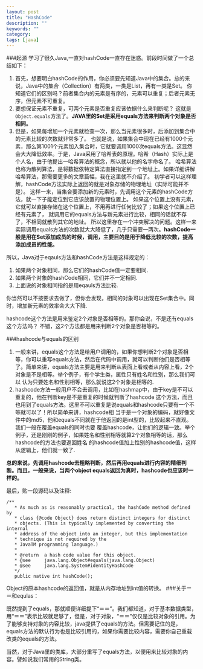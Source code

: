 ```yaml
---
layout: post
title: "HashCode"
description: ""
keywords: ""
category: 
tags: [java]
---
```

###起源
学习了很久Java,一直对hashCode一直存在迷惑。前段时间做了一个总结如下：

 1. 首先，想要明白hashCode的作用，你必须要先知道Java中的集合。总的来说，Java中的集合（Collection）有两类，一类是List，再有一类是Set。 你知道它们的区别吗？前者集合内的元素是有序的，元素可以重复；后者元素无序，但元素不可重复。
 2. 要想保证元素不重复，可两个元素是否重复应该依据什么来判断呢？ 这就是`Object.equals`方法了。**JAVA里的Set是采用equals方法来判断两个对象是否相同。**
 3. 但是，如果每增加一个元素就检查一次，那么当元素很多时，后添加到集合中的元素比较的次数就非常多了。 也就是说，如果集合中现在已经有1000个元素，那么第1001个元素加入集合时，它就要调用1000次equals方法。这显然会大大降低效率。于是，Java采用了哈希表的原理。哈希（Hash）实际上是个人名，由于他提出一哈希算法的概念，所以就以他的名字命名了。 哈希算法也称为散列算法，是将数据依特定算法直接指定到一个地址上。如果详细讲解哈希算法，那需要更多的文章篇幅，我在这里就不介绍了。 初学者可以这样理解，hashCode方法实际上返回的就是对象存储的物理地址（实际可能并不是）。 这样一来，当集合要添加新的元素时，先调用这个元素的hashCode方法，就一下子能定位到它应该放置的物理位置上。 如果这个位置上没有元素，它就可以直接存储在这个位置上，不用再进行任何比较了；如果这个位置上已经有元素了， 就调用它的equals方法与新元素进行比较，相同的话就不存了，不相同就散列其它的地址。 所以这里存在一个冲突解决的问题。这样一来实际调用equals方法的次数就大大降低了，几乎只需要一两次。**hashCode一般是用在Set添加成员的时候，调用，主要目的是用于降低比较的次数，提高添加成员的性能。**

所以，Java对于eqauls方法和hashCode方法是这样规定的：

 1. 如果两个对象相同，那么它们的hashCode值一定要相同.
 2. 如果两个对象的hashCode相同，它们并不一定相同.
 3. 上面说的对象相同指的是用eqauls方法比较.
 
你当然可以不按要求去做了，但你会发现，相同的对象可以出现在Set集合中。同时，增加新元素的效率会大大下降.

hashcode这个方法是用来鉴定2个对象是否相等的。那你会说，不是还有equals这个方法吗？ 不错，这2个方法都是用来判断2个对象是否相等的。

###hashcode与equals的区别 
 1. 一般来讲，equals这个方法是给用户调用的，如果你想判断2个对象是否相等，你可以重写equals方法，然后在代码中调用，就可以判断他们是否相等 了。简单来讲，equals方法主要是用来判断从表面上看或者从内容上看，2个对象是不是相等。举个例子，有个学生类，属性只有姓名和性别，那么我们可以 认为只要姓名和性别相等，那么就说这2个对象是相等的.
 2. hashcode方法一般用户不会去调用，比如在hashmap中，由于key是不可以重复的，他在判断key是不是重复的时候就判断了hashcode 这个方法，而且也用到了equals方法。这里不可以重复是说equals和hashcode只要有一个不等就可以了！所以简单来讲，hashcode相 当于是一个对象的编码，就好像文件中的md5，他和equals不同就在于他返回的是int型的，比较起来不直观。我们一般在覆盖equals的同时也要 覆盖hashcode，让他们的逻辑一致。举个例子，还是刚刚的例子，如果姓名和性别相等就算2个对象相等的话，那么hashcode的方法也要返回姓名 的hashcode值加上性别的hashcode值，这样从逻辑上，他们就一致了.

**总的来说，先调用hashcode去粗略判断，然后再用equals进行内容的精细判断。而且，一般来说，当两个object equals返回为真时，hashcode也应该时一样的。**

最后，贴一段源码以及注释:

```
/**
   * As much as is reasonably practical, the hashCode method defined by
   * class {@code Object} does return distinct integers for distinct
   * objects. (This is typically implemented by converting the internal
   * address of the object into an integer, but this implementation
   * technique is not required by the
   * JavaTM programming language.)
   *
   * @return  a hash code value for this object.
   * @see     java.lang.Object#equals(java.lang.Object)
   * @see     java.lang.System#identityHashCode
   */
   public native int hashCode();
   ```
Object的原本hashcode的返回值，就是从内存地址到int值的转换。
###关于＝＝和equlas：

既然提到了equals，那就顺便详细提下“＝＝”。我们都知道，对于基本数据类型，用“＝＝”表示比较就足够了，但是，对于对象，“＝＝”仅仅是比较对象的引用。为了能够支持对象的内容比较，java提供了equals的方法。但需要记住的是，equals方法的默认行为也是比较引用的，如果你需要比较内容，需要你自己重载改类的equals的方法。

  当然，对于Java里的类库，大部分重写了equals方法，以便用来比较对象的内容。譬如说我们常用的String类。
